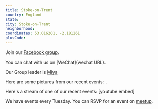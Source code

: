 ```yaml
---
title: Stoke-on-Trent
country: England
state: 
city: Stoke-on-Trent
neighborhood: 
coordinates: 53.016201, -2.181261
plusCode:
---
```

Join our [Facebook group](https://www.facebook.com/groups/free.code.camp.stoke.on.trent).

You can chat with us on [WeChat](wechat URL).

Our Group leader is [Miya](freecodecamp.org/miya)

Here are some pictures from our recent events:
![]().

Here's a stream of one of our recent events:
[youtube embed]

We have events every Tuesday. You can RSVP for an event on [meetup](meetupurl).
